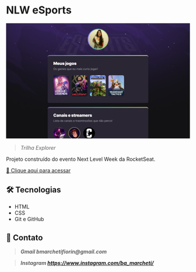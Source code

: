 # __NLW eSports__

![preview](./.github/preview.png)

> *Trilha Explorer*

Projeto construído do evento Next Level Week da RocketSeat.

[🔗 Clique aqui para acessar](https://bamarcheti.github.io/nlw-esports-explorer/)

## __🛠 Tecnologias__
- HTML
- CSS
- Git e GitHub

## __💛 Contato__

> **_Gmail
bmarchetifiorin@gmail.com_**

> **_Instagram
https://www.instagram.com/ba_marcheti/_**